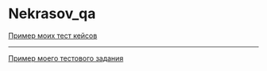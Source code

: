# Nekrasov_qa 
[Пример моих тест кейсов](https://docs.google.com/spreadsheets/d/1s8lcNMi4s_Uq6aAqbJTq7H0MpMZD1hLK82RRe4kXEg8/edit#gid=306401338)

---

[Пример моего тестового задания](https://docs.google.com/spreadsheets/d/1FH8AiXwW1WhKeuk9DNsHh-PWexLRtd7HpDr1LzYe1jc/edit?usp=sharing)


